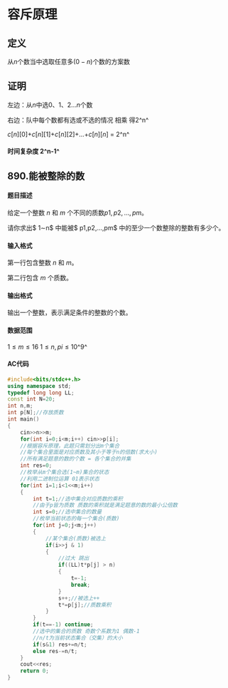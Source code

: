 # 容斥原理



## 定义

从$n$个数当中选取任意多$(0-n)$个数的方案数

## 证明

左边：从$n$中选$0、1、2...n$个数

右边：队中每个数都有选或不选的情况 相乘 得2^n^

$c[n][0]$+$c[n][1]$+$c[n][2]$+...+$c[n][n]$ = 2^n^

#### 时间复杂度 2^n-1^







## 890.能被整除的数

#### 题目描述

给定一个整数 $n$ 和 $m$ 个不同的质数$p1,p2,…,pm$。

请你求出$ 1∼n$ 中能被$ p1,p2,…,pm$ 中的至少一个数整除的整数有多少个。

#### 输入格式

第一行包含整数 $n$ 和 $m$。

第二行包含 $m$ 个质数。

#### 输出格式

输出一个整数，表示满足条件的整数的个数。

#### 数据范围

$1≤m≤16$
$1≤n,pi≤10$^9^

#### AC代码

```c++
#include<bits/stdc++.h>
using namespace std;
typedef long long LL;
const int N=20;
int n,m;
int p[N];//存放质数
int main()
{
    cin>>n>>m;
    for(int i=0;i<m;i++) cin>>p[i];
    //根据容斥原理，此题只需划分出m个集合
    //每个集合里面是对应质数及其小于等于n的倍数(求大小)
    //所有满足题意的数的个数 = 各个集合的并集
    int res=0;
    //枚举从m个集合选(1~m)集合的状态
    //利用二进制位运算 01表示状态 
    for(int i=1;i<1<<m;i++)
    {
        int t=1;//选中集合对应质数的乘积
        //由于p皆为质数 质数的乘积就是满足题意的数的最小公倍数
        int s=0;//选中集合的数量
        //枚举当前状态的每一个集合(质数)
        for(int j=0;j<m;j++)
        {
            //某个集合(质数)被选上
            if(i>>j & 1)
            {
                //过大 跳出
                if((LL)t*p[j] > n)
                {
                    t=-1;
                    break;
                }
                s++;//被选上++
                t*=p[j];//质数乘积
            }
        }
        if(t==-1) continue;
        //选中的集合的质数 奇数个系数为1 偶数-1 
        //n/t为当前状态集合（交集）的大小
        if(s&1) res+=n/t;
        else res-=n/t;
    }
    cout<<res;
    return 0;
}
```


